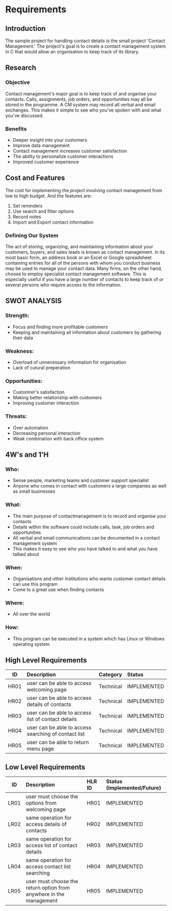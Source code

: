 # Requirements
## Introduction
The sample project for handling contact details is the small project 'Contact Management.' The project's goal is to create a contact management system in C that would allow an organisation to keep track of its library.
## Research
### Objective
Contact management's major goal is to keep track of and organise your contacts. Calls, assignments, job orders, and opportunities may all be stored in the programme. A CM system may record all verbal and email exchanges. This makes it simple to see who you've spoken with and what you've discussed.
### Benefits
* Deeper insight into your customers
* Improve data management
* Contact management increases customer satisfaction
* The ability to personalize customer interactions
* Improved customer experience
## Cost and Features
The cost for implementing the project involving contact management from low to high budget. And the features are:
1. Set reminders
2. Use search and filter options
3. Record notes
4. Import and Export contact information
### Defining Our System
The act of storing, organizing, and maintaining information about your customers, buyers, and sales leads is known as contact management.
In its most basic form, an address book or an Excel or Google spreadsheet containing entries for all of the persons with whom you conduct business may be used to manage your contact data.
Many firms, on the other hand, choose to employ specialist contact management software. This is especially useful if you have a large number of contacts to keep track of or several persons who require access to the information.
## SWOT ANALYSIS
### Strength:
* Focus and finding more profitable customers
* Keeping and maintaining all information about customers by gathering their data
### Weakness:
* Overload of unnecessary information for organisation
* Lack of cutural preperation
### Opportunities:
* Customrer's satisfaction
* Making better relationship with customers
* Improving customer interaction
### Threats:
* Over automation
* Decreasing personal interaction
* Weak combination with back office system
## 4W's and 1'H
### Who:
* Sense people, marketing teams and customer support specialist
* Anyone who comes in contact with customers a large companies as well as small businesses
### What:
* The main purpose of contactmanagement is to record and organise your contacts
* Details within the software could include calls, task, job orders and opportunities
* All verbal and email communications can be documented in a contact management system
* This makes it easy to see who you have talked to and what you have talked about
### When:
* Organisations and other institutions who wants customer contact details can use this program
* Come to a great use when finding contacts 
### Where:
* All over the world
### How:
* This program can be executed in a system which has Linux or Windows operating system
## High Level Requirements
| ID | Description | Category | Status |
| ---|:------------|:---------|:-------|
| HR01 | user can be able to access welcoming page | Technical | IMPLEMENTED |
| HR02 | user can be able to access details of contacts | Technical | IMPLEMENTED |
| HR03 | user can be able to access list of contact details | Technical | IMPLEMENTED |
| HR04 | user can be able to access searching of contact list | Technical | IMPLEMENTED |
| HR05 | user can be able to return menu page | Technical | IMPLEMENTED |
## Low Level Requirements
| ID | Description | HLR ID | Status (Implemented/Future) |
| ---|:------------|:-------|:----------------------------|
| LR01 | user must choose the options from welcoming page | HR01 | IMPLEMENTED |
| LR02 | same operation for access details of contacts | HR02 | IMPLEMENTED |
| LR03 | same operation for access list of contact details | HR03 | IMPLEMENTED |
| LR04 | same operation for access contact list searching | HR04 | IMPLEMENTED |
| LR05 | user must choose the return option from anywhere in the management | HR05 | IMPLEMENTED |